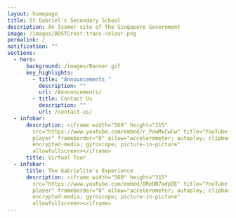 ```yaml
---
layout: homepage
title: St Gabriel's Secondary School
description: An Isomer site of the Singapore Government
image: /images/BOSTCrest-trans-colour.png
permalink: /
notification: ""
sections:
  - hero:
      background: /images/Banner.gif
      key_highlights:
        - title: "Announcements "
          description: ""
          url: /Announcements/
        - title: Contact Us
          description: ""
          url: /contact-us/
  - infobar:
      description: <iframe width="560" height="315"
        src="https://www.youtube.com/embed/r_PowMxCwCw" title="YouTube video
        player" frameborder="0" allow="accelerometer; autoplay; clipboard-write;
        encrypted-media; gyroscope; picture-in-picture"
        allowfullscreen></iframe>
      title: Virtual Tour
  - infobar:
      title: The Gabrielite's Experience
      description: <iframe width="560" height="315"
        src="https://www.youtube.com/embed/OReQN7adpDE" title="YouTube video
        player" frameborder="0" allow="accelerometer; autoplay; clipboard-write;
        encrypted-media; gyroscope; picture-in-picture"
        allowfullscreen></iframe>
---
```

